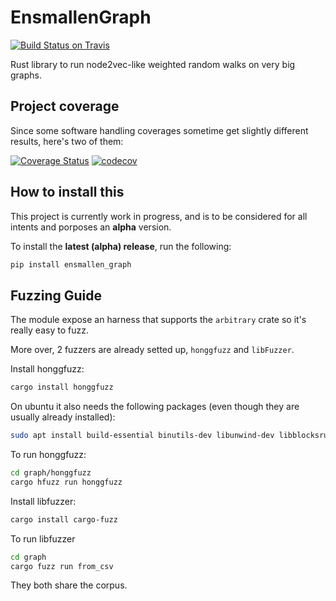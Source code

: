 # EnsmallenGraph
[![Build Status on Travis](https://travis-ci.org/LucaCappelletti94/ensmallen_graph.svg?branch=master)](https://travis-ci.org/github/LucaCappelletti94/ensmallen_graph)

Rust library to run node2vec-like weighted random walks on very big graphs.

## Project coverage
Since some software handling coverages sometime get slightly different results, here's two of them:

[![Coverage Status](https://coveralls.io/repos/github/LucaCappelletti94/ensmallen_graph/badge.svg?branch=master)](https://coveralls.io/github/LucaCappelletti94/ensmallen_graph)
[![codecov](https://codecov.io/gh/LucaCappelletti94/ensmallen_graph/branch/master/graph/badge.svg)](https://codecov.io/gh/LucaCappelletti94/ensmallen_graph)

## How to install this
This project is currently work in progress, and is to be considered for all
intents and porposes an **alpha** version.

To install the **latest (alpha) release**, run the following:

```bash
pip install ensmallen_graph
```

## Fuzzing Guide
The module expose an harness that supports the `arbitrary` crate so it's really easy to fuzz.

More over, 2 fuzzers are already setted up, `honggfuzz` and `libFuzzer`.

Install honggfuzz:
```bash
cargo install honggfuzz
```
On ubuntu it also needs the following packages (even though they are usually already installed):
```bash
sudo apt install build-essential binutils-dev libunwind-dev libblocksruntime-dev liblzma-dev
```

To run honggfuzz:
```bash
cd graph/honggfuzz
cargo hfuzz run honggfuzz
```

Install libfuzzer:
```bash
cargo install cargo-fuzz
```

To run libfuzzer
```bash
cd graph
cargo fuzz run from_csv
```

They both share the corpus.